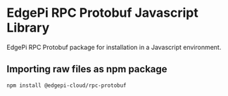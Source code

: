 # EdgePi RPC Protobuf Javascript Library

EdgePi RPC Protobuf package for installation in a Javascript environment.

## Importing raw files as npm package
```
npm install @edgepi-cloud/rpc-protobuf
```